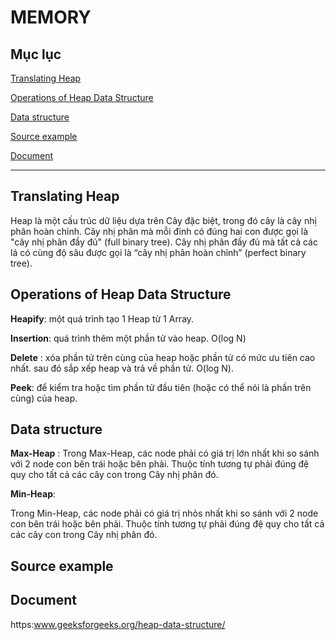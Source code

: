  #  MEMORY

## Mục lục

[Translating Heap](#thetieude1)


[Operations of Heap Data Structure](#thetieude2)


[Data structure](#thetieude3)

[Source example](#thetieude4)

[Document](#thetieude5)

*********************************

## Translating Heap<a id="thetieude1"></a>

 Heap là một cấu trúc dữ liệu dựa trên Cây đặc biệt, trong đó cây là cây nhị phân hoàn chỉnh.
 Cây nhị phân mà mỗi đỉnh có đúng hai con được gọi là "cây nhị phân đầy đủ" (full binary tree).
 Cây nhị phân đầy đủ mà tất cả các lá có cùng độ sâu được gọi là “cây nhị phân hoàn chỉnh” (perfect binary tree).

## Operations of Heap Data Structure<a id="thetieude2"></a>


 **Heapify**: một quá trình tạo 1 Heap từ 1 Array.

 **Insertion**: quá trình thêm một phần tử vào heap. O(log N)

 **Delete** : xóa phần tử trên cùng của heap hoặc phần tử có mức ưu tiên cao nhất.
 sau đó sắp xếp heap và trả về phần tử. O(log N).

 **Peek**: để kiểm tra hoặc tìm phần tử đầu tiên (hoặc có thể nói là phần trên cùng) của heap.

## Data structure<a id="thetieude3"></a>

 **Max-Heap** : 
 Trong Max-Heap, các node phải có giá trị lớn nhất khi so sánh với 2 node con bên trái hoặc bên phải.
 Thuộc tính tương tự phải đúng đệ quy cho tất cả các cây con trong Cây nhị phân đó.

 **Min-Heap**: 

  Trong Min-Heap, các node phải có giá trị nhỏs nhất khi so sánh với 2 node con bên trái hoặc bên phải.
  Thuộc tính tương tự phải đúng đệ quy cho tất cả các cây con trong Cây nhị phân đó.

## Source example <a id="thetieude4"></a>



## Document<a id="thetieude5"></a>
https:www.geeksforgeeks.org/heap-data-structure/